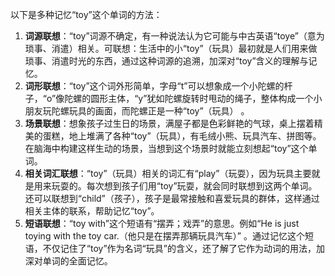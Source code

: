 以下是多种记忆“toy”这个单词的方法：
1. **词源联想**：“toy”词源不确定，有一种说法认为它可能与中古英语“toye”（意为琐事、消遣）相关。可联想：生活中的小“toy”（玩具）最初就是人们用来做琐事、消遣时光的东西，通过这种词源的追溯，加深对“toy”含义的理解与记忆。
2. **词形联想**：“toy”这个词外形简单，字母“t”可以想象成一个小陀螺的杆子，“o”像陀螺的圆形主体，“y”犹如陀螺旋转时甩动的绳子，整体构成一个小朋友玩陀螺玩具的画面，而陀螺正是一种“toy”（玩具） 。
3. **场景联想**：想象孩子过生日的场景，满屋子都是色彩鲜艳的气球，桌上摆着精美的蛋糕，地上堆满了各种“toy”（玩具），有毛绒小熊、玩具汽车、拼图等。在脑海中构建这样生动的场景，当想到这个场景时就能立刻想起“toy”这个单词。
4. **相关词汇联想**：“toy”（玩具）相关的词汇有“play”（玩耍），因为玩具主要就是用来玩耍的。每次想到孩子们用“toy”玩耍，就会同时联想到这两个单词。还可以联想到“child”（孩子），孩子是最常接触和喜爱玩具的群体，这样通过相关主体的联系，帮助记忆“toy”。 
5. **短语联想**：“toy with”这个短语有“摆弄；戏弄”的意思。例如“He is just toying with the toy car.（他只是在摆弄那辆玩具汽车）” 。通过记忆这个短语，不仅记住了“toy”作为名词“玩具”的含义，还了解了它作为动词的用法，加深对单词的全面记忆。 